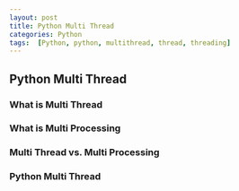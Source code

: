 ```yaml
---
layout: post
title: Python Multi Thread
categories: Python
tags:  [Python, python, multithread, thread, threading]
---
```


## Python Multi Thread
### What is Multi Thread
### What is Multi Processing
### Multi Thread vs. Multi Processing
### Python Multi Thread

